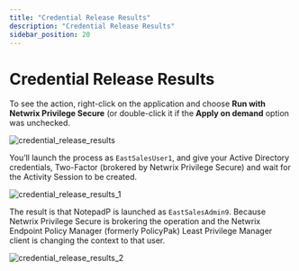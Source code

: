 ```yaml
---
title: "Credential Release Results"
description: "Credential Release Results"
sidebar_position: 20
---
```


# Credential Release Results

To see the action, right-click on the application and choose **Run with Netwrix Privilege Secure**
(or double-click it if the **Apply on demand** option was unchecked.

![credential_release_results](/images/endpointpolicymanager/integration/privilegesecure/credentialbased/credential_release_results.webp)

You’ll launch the process as `EastSalesUser1`, and give your Active Directory credentials,
Two-Factor (brokered by Netwrix Privilege Secure) and wait for the Activity Session to be created.

![credential_release_results_1](/images/endpointpolicymanager/integration/privilegesecure/credentialbased/credential_release_results_1.webp)

The result is that NotepadP is launched as `EastSalesAdmin9`. Because Netwrix Privilege Secure is
brokering the operation and the Netwrix Endpoint Policy Manager (formerly PolicyPak) Least Privilege
Manager client is changing the context to that user.

![credential_release_results_2](/images/endpointpolicymanager/integration/privilegesecure/credentialbased/credential_release_results_2.webp)
